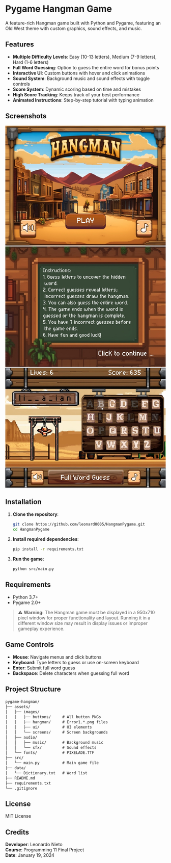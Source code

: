 # Pygame Hangman Game

A feature-rich Hangman game built with Python and Pygame, featuring an Old West theme with custom graphics, sound effects, and music.

## Features

- **Multiple Difficulty Levels**: Easy (10-13 letters), Medium (7-9 letters), Hard (1-6 letters)
- **Full Word Guessing**: Option to guess the entire word for bonus points
- **Interactive UI**: Custom buttons with hover and click animations
- **Sound System**: Background music and sound effects with toggle controls
- **Score System**: Dynamic scoring based on time and mistakes
- **High Score Tracking**: Keeps track of your best performance
- **Animated Instructions**: Step-by-step tutorial with typing animation

## Screenshots

![Game Screenshot](assets/images/screenshots/Hangman-1.jpg)
![Game Screenshot](assets/images/screenshots/Hangman-2.jpg)
![Game Screenshot](assets/images/screenshots/Hangman-4-poster.jpg)

## Installation

1. **Clone the repository**:
   ```bash
   git clone https://github.com/leonard0005/HangmanPygame.git
   cd HangmanPygame
   ```

2. **Install required dependencies**:
   ```bash
   pip install -r requirements.txt
   ```

3. **Run the game**:
   ```bash
   python src/main.py
   ```

## Requirements

- Python 3.7+
- Pygame 2.0+

> ⚠️ **Warning:** The Hangman game must be displayed in a 950x710 pixel window for proper functionality and layout. Running it in a different window size may result in display issues or improper gameplay experience.

## Game Controls

- **Mouse**: Navigate menus and click buttons
- **Keyboard**: Type letters to guess or use on-screen keyboard
- **Enter**: Submit full word guess
- **Backspace**: Delete characters when guessing full word

## Project Structure

```
pygame-hangman/
├── assets/
│   ├── images/
│   │   ├── buttons/     # All button PNGs
│   │   ├── hangman/     # Error1.*.png files
│   │   ├── ui/          # UI elements
│   │   └── screens/     # Screen backgrounds
│   ├── audio/
│   │   ├── music/       # Background music
│   │   └── sfx/         # Sound effects
│   └── fonts/           # PIXELADE.TTF
├── src/
│   └── main.py          # Main game file
├── data/
│   └── Dictionary.txt   # Word list
├── README.md
├── requirements.txt
└── .gitignore
```

## License

MIT License

## Credits

**Developer**: Leonardo Nieto  
**Course**: Programming 11 Final Project  
**Date**: January 19, 2024  
